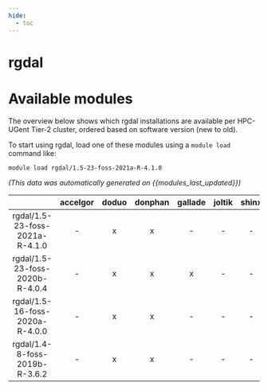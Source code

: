 ```yaml
---
hide:
  - toc
---
```


rgdal
=====

# Available modules


The overview below shows which rgdal installations are available per HPC-UGent Tier-2 cluster, ordered based on software version (new to old).

To start using rgdal, load one of these modules using a `module load` command like:

```shell
module load rgdal/1.5-23-foss-2021a-R-4.1.0
```

*(This data was automatically generated on {{modules_last_updated}})*  

| |accelgor|doduo|donphan|gallade|joltik|shinx|skitty|
| :---: | :---: | :---: | :---: | :---: | :---: | :---: | :---: |
|rgdal/1.5-23-foss-2021a-R-4.1.0|-|x|x|-|-|-|-|
|rgdal/1.5-23-foss-2020b-R-4.0.4|-|x|x|x|-|-|-|
|rgdal/1.5-16-foss-2020a-R-4.0.0|-|x|x|-|-|-|-|
|rgdal/1.4-8-foss-2019b-R-3.6.2|-|x|x|-|-|-|-|
